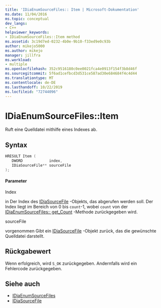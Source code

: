 ```yaml
---
title: 'IDiaEnumSourceFiles:: Item | Microsoft-Dokumentation'
ms.date: 11/04/2016
ms.topic: conceptual
dev_langs:
- C++
helpviewer_keywords:
- IDiaEnumSourceFiles::Item method
ms.assetid: 3c19d7ed-0232-4b0e-9b10-f33ed9e0c93b
author: mikejo5000
ms.author: mikejo
manager: jillfra
ms.workload:
- multiple
ms.openlocfilehash: 352c9516180c0ee0021fca4e0913f154f3b8d46f
ms.sourcegitcommit: 5f6ad1cefbcd3d531ce587ad30e684684f4c4d44
ms.translationtype: MT
ms.contentlocale: de-DE
ms.lasthandoff: 10/22/2019
ms.locfileid: "72744096"
---
```

# <a name="idiaenumsourcefilesitem"></a>IDiaEnumSourceFiles::Item
Ruft eine Quelldatei mithilfe eines Indexes ab.

## <a name="syntax"></a>Syntax

```C++
HRESULT Item ( 
   DWORD            index,
   IDiaSourceFile** sourceFile
);
```

#### <a name="parameters"></a>Parameter
 Index

in Der Index des [IDiaSourceFile](../../debugger/debug-interface-access/idiasourcefile.md) -Objekts, das abgerufen werden soll. Der Index liegt im Bereich von 0 bis `count`-1, wobei `count` von der [IDiaEnumSourceFiles:: get_Count](../../debugger/debug-interface-access/idiaenumsourcefiles-get-count.md) -Methode zurückgegeben wird.

 sourceFile

vorgenommen Gibt ein [IDiaSourceFile](../../debugger/debug-interface-access/idiasourcefile.md) -Objekt zurück, das die gewünschte Quelldatei darstellt.

## <a name="return-value"></a>Rückgabewert
 Wenn erfolgreich, wird `S_OK` zurückgegeben. Andernfalls wird ein Fehlercode zurückgegeben.

## <a name="see-also"></a>Siehe auch
- [IDiaEnumSourceFiles](../../debugger/debug-interface-access/idiaenumsourcefiles.md)
- [IDiaSourceFile](../../debugger/debug-interface-access/idiasourcefile.md)